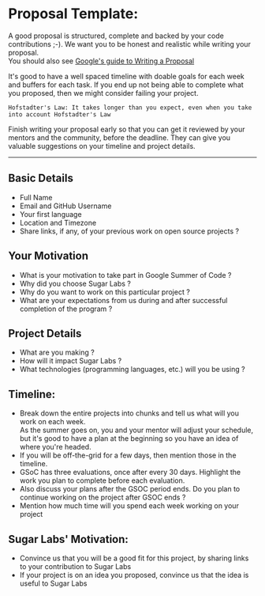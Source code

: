 # Proposal Template:
A good proposal is structured, complete and backed by your code contributions ;-). We want you to be honest and realistic while writing your proposal.<br>
You should also see [Google's guide to Writing a Proposal](https://google.github.io/gsocguides/student/writing-a-proposal)

It's good to have a well spaced timeline with doable goals for each week and buffers for each task. If you end up not being able to complete what you proposed, then we might consider failing your project.

```
Hofstadter's Law: It takes longer than you expect, even when you take into account Hofstadter's Law
```

Finish writing your proposal early so that you can get it reviewed by your mentors and the community, before the deadline. They can give you valuable suggestions on your timeline and project details.

---------------
## Basic Details
 - Full Name
 - Email and GitHub Username
 - Your first language
 - Location and Timezone
 - Share links, if any, of your previous work on open source projects ?<br>


## Your Motivation
 - What is your motivation to take part in Google Summer of Code ?
 - Why did you choose Sugar Labs ?
 - Why do you want to work on this particular project ?
 - What are your expectations from us during and after successful completion of the program ?


## Project Details
 - What are you making ? 
 - How will it impact Sugar Labs ?
 - What technologies (programming languages, etc.) will you be using ?

## Timeline:
 - Break down the entire projects into chunks and tell us what will you work on each week.<br>
   As the summer goes on, you and your mentor will adjust your schedule, but it's good to have a plan at the beginning so you have an idea of where you're headed.
 - If you will be off-the-grid for a few days, then mention those in the timeline.
 - GSoC has three evaluations, once after every 30 days. Highlight the work you plan to complete before each evaluation.
 - Also discuss your plans after the GSOC period ends. Do you plan to continue working on the project after GSOC ends ?
 - Mention how much time will you spend each week working on your project

## Sugar Labs' Motivation:
 - Convince us that you will be a good fit for this project, by sharing links to your contribution to Sugar Labs
 - If your project is on an idea you proposed, convince us that the idea is useful to Sugar Labs
